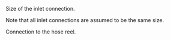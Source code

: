 Size of the inlet connection.

Note that all inlet connections are assumed to be the same size.


<!-- comment -->


Connection to the hose reel.


